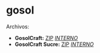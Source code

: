 # gosol
Archivos:
- **GosolCraft:** [ZIP](pack.guineu.tk/Gosol.zip) [*INTERNO*](gos/pack.toml)
- **GosolCraft Sucre:** [ZIP](pack.guineu.tk/GosolSucre.zip)  [*INTERNO*](sucre/pack.toml)
